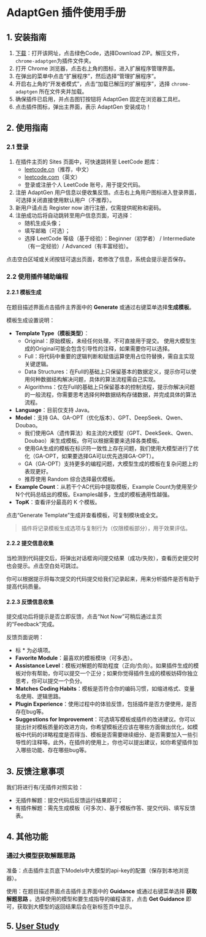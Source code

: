 # AdaptGen 插件使用手册

## 1. 安装指南

1. [下载](https://github.com/excuse2020/AdaptGen-crx)：打开该网址，点击绿色Code，选择Download ZIP。解压文件，`chrome-adaptgen`为插件文件夹。
2. 打开 Chrome 浏览器，点击右上角的图标，进入扩展程序管理界面。
3. 在弹出的菜单中点击“扩展程序”，然后选择“管理扩展程序”。
4. 开启右上角的“开发者模式”，点击“加载已解压的扩展程序”，选择 `chrome-adaptgen` 所在文件夹并加载。
5. 确保插件已启用，并点击图钉按钮将 AdaptGen 固定在浏览器工具栏。
6. 点击插件图标，弹出主界面，表示 AdaptGen 安装成功！

## 2. 使用指南

### 2.1 登录

1. 在插件主页的 Sites 页面中，可快速跳转至 LeetCode 题库：
   - [leetcode.cn](https://leetcode.cn/)（推荐，中文）
   - [leetcode.com](https://leetcode.com/)（英文）
   -  登录或注册个人 LeetCode 账号，用于提交代码。
2. 注册 AdaptGen 用户信息以便收集反馈。点击右上角用户图标进入登录界面，可选择关闭直接使用默认用户（不推荐）。
3. 新用户请点击 Register now 进行注册，仅需提供昵称和密码。
4. 注册成功后将自动跳转至用户信息页面，可选择：
   - 随机生成头像；
   - 填写邮箱（可选）；
   - 选择 LeetCode 等级（基于经验）：Beginner（初学者） / Intermediate （有一定经验）/ Advanced（有丰富经验）。

点击空白区域或关闭按钮可退出页面，若修改了信息，系统会提示是否保存。

### 2.2 使用插件辅助编程

#### 2.2.1 模板生成

在题目描述界面点击插件主界面中的 **Generate** 或通过右键菜单选择**生成模板**。

模板生成设置说明：

- **Template Type（模板类型）**：
  - Original：原始模板，未经任何处理，不可直接用于提交。 使用大模型生成的Original可能会包含引导性的注释，如果需要你可以选择。
  - Full：将代码中重要的逻辑判断和赋值运算使用占位符替换，需自主实现关键逻辑。
  - Data Structures：在Full的基础上只保留基本的数据定义，提示你可以使用何种数据结构解决问题，具体的算法流程需自己实现。
  - Algorithms：仅在Full的基础上只保留基本的控制流程，提示你解决问题的一般流程，你需要思考选择何种数据结构存储数据，并完成具体的算法流程。
- **Language**：目前仅支持 Java。
- **Model**：支持 GA、GA-OPT（优化版本）、GPT、DeepSeek、Qwen、Doubao。
  - 我们使用GA（遗传算法）和主流的大模型（GPT、DeekSeek、Qwen、Doubao）来生成模板。你可以根据需要来选择各类模板。
  - 使用GA生成的模板在标识符一致性上存在问题，我们使用大模型进行了优化（GA-OPT，如果要选择GA可以优先选择GA-OPT）。
  - GA（GA-OPT）支持更多的编程问题，大模型生成的模板在复杂问题上的表现更好。
  - 推荐使用 Random 综合选择最优模板。
- **Example Count**：从若干个AC代码中提取模板，Example Count为使用至少N个代码总结出的模板。Examples越多，生成的模板通用性越强。
- **TopK**：查看评分最高的 K 个模板。

点击“Generate Template”生成并查看模板，可复制模块或全文。

> 插件将记录模板生成选项与复制行为（仅限模板部分），用于效果评估。

#### 2.2.2 提交信息收集

当检测到代码提交后，将弹出对话框询问提交结果（成功/失败），查看历史提交时也会提示。点击空白处可跳过。

你可以根据提示将每次提交的代码提交给我们记录起来，用来分析插件是否有助于提高代码质量。

#### 2.2.3 反馈信息收集

提交成功后将提示是否立即反馈，点击“Not Now”可稍后通过主页的“Feedback”完成。

反馈页面说明：

- 标 * 为必填项。
- **Favorite Module**：最喜欢的模板模块（可多选）。
- **Assistance Level**：模板对解题的帮助程度（正向/负向）。如果插件生成的模板对你有帮助，你可以提交一个正分；如果你觉得插件生成的模板妨碍你独立思考，你可以提交一个负分。
- **Matches Coding Habits**：模板是否符合你的编码习惯，如缩进格式、变量名使用、逻辑思路。
- **Plugin Experience**：使用过程中的体验反馈，包括插件是否方便使用，是否存在bug等。
- **Suggestions for Improvement**：可选填写模板或插件的改进建议。你可以提出针对模板质量的改进方向，你希望模板还应该在哪些方面做出优化，如模板中代码的详略程度是否得当、模板是否需要继续细分、是否需要加入一些引导性的注释等。此外，在插件的使用上，你也可以提出建议，如你希望插件加入哪些功能、存在哪些bug等。

## 3. 反馈注意事项

我们将进行有/无插件对照实验：

- 无插件解题：提交代码后反馈运行结果即可；
- 有插件解题：需先生成模板（可多次）、基于模板作答、提交代码、填写反馈表。

## 4. 其他功能

### 通过大模型获取解题思路

准备：点击插件主页底下Models中大模型的api-key的配置（保存到本地浏览器）。

使用：在题目描述界面点击插件主界面中的 **Guidance** 或通过右键菜单选择 **获取解题思路** 。选择使用的模型和要生成指导的编程语言，点击 **Get Guidance** 即可，获取到大模型的返回结果后会在新标签页中显示。

## 5. [User Study](https://zzzzzzgw.top/user-study)
